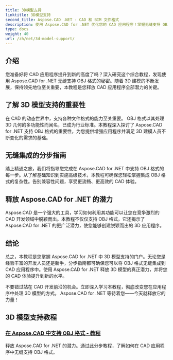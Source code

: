 ```yaml
---
title: 3D模型支持
linktitle: 3D模型支持
second_title: Aspose.CAD .NET - CAD 和 BIM 文件格式
description: 使用 Aspose.CAD for .NET 优化您的 CAD 应用程序！掌握无缝支持 OBJ 格式的艺术，释放 3D 模型的全部潜力。
type: docs
weight: 40
url: /zh/net/3d-model-support/
---
```


## 介绍

您准备好将 CAD 应用程序提升到新的高度了吗？深入研究这个综合教程，发现使用 Aspose.CAD for .NET 无缝支持 OBJ 格式的秘密。随着 3D 建模的不断发展，保持领先地位至关重要，本教程是您释放 CAD 应用程序全部潜力的关键。

## 了解 3D 模型支持的重要性

在 CAD 的动态世界中，支持各种文件格式的能力至关重要。 OBJ 格式以其处理 3D 几何的多功能性而闻名，已成为行业标准。本教程深入探讨了 Aspose.CAD for .NET 支持 OBJ 格式的重要性，为您提供增强应用程序并满足 3D 建模人员不断变化的需求的基础。

## 无缝集成的分步指南

踏上精通之旅，我们将指导您完成在 Aspose.CAD for .NET 中支持 OBJ 格式的每一步。从了解基础知识到实施高级技术，本教程可确保您轻松掌握集成 OBJ 格式的复杂性。告别兼容性问题，享受更流畅、更高效的 CAD 体验。

## 释放 Aspose.CAD for .NET 的潜力

Aspose.CAD 是一个强大的工具，学习如何利用其功能可以让您在竞争激烈的 CAD 开发领域中脱颖而出。本教程不仅仅支持 OBJ 格式，它还揭示了 Aspose.CAD for .NET 的更广泛潜力，使您能够创建脱颖而出的 3D 应用程序。

## 结论

总之，本教程是您掌握 Aspose.CAD for .NET 中 3D 模型支持的门户。无论您是经验丰富的开发人员还是新手，分步指南都可确保您可以将 OBJ 格式无缝集成到 CAD 应用程序中。使用 Aspose.CAD for .NET 释放 3D 模型的真正潜力，并将您的 CAD 体验提升到新的水平。

不要错过站在 CAD 开发前沿的机会。立即深入学习本教程，彻底改变您在应用程序中处理 3D 模型的方式。 Aspose.CAD for .NET 等待着您——今天就释放它的力量！
## 3D 模型支持教程
### [在 Aspose.CAD 中支持 OBJ 格式 - 教程](./supporting-obj-format-in-aspose-cad/)
释放 Aspose.CAD for .NET 的潜力。通过此分步教程，了解如何在 CAD 应用程序中无缝支持 OBJ 格式。
